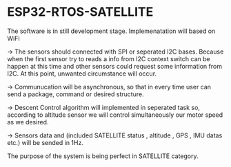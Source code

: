 # ESP32-RTOS-SATELLITE
The software is in still development stage. Implemenatation will based on WiFi

-> The sensors should connected with SPI or seperated I2C bases. Because when the first sensor try to reads a info from I2C context switch can be happen at this time and other sensors could request some information from I2C.
At this point, unwanted circumstance will occur.

-> Communucation will be asynchronous, so that in every time user can send a package, command or desired structure.

-> Descent Control algorithm will implemented in seperated task so, according to altitude sensor we will control simultaneously our motor speed as we desired.

-> Sensors data and (included SATELLITE status , altitude , GPS , IMU datas etc.) will be sended in 1Hz.

The purpose of the system is being perfect in SATELLITE category.

